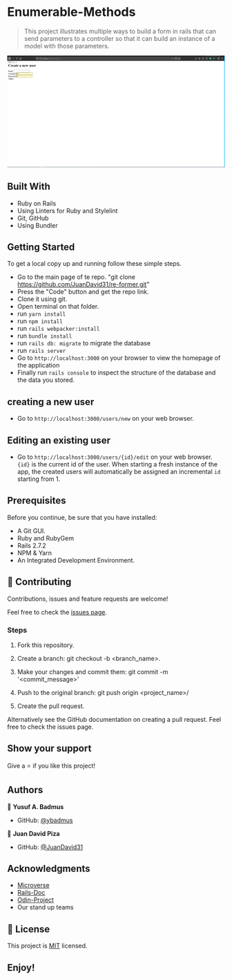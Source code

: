 # Enumerable-Methods

> This project illustrates multiple ways to build a form in rails that can send parameters to a controller so that it can build an instance of a model with those parameters.

![screenshot](https://raw.githubusercontent.com/JuanDavid31/re-former/first_forms/app_screenshot.PNG)

## Built With

- Ruby on Rails
- Using Linters for Ruby and Stylelint
- Git, GitHub
- Using Bundler

## Getting Started

To get a local copy up and running follow these simple steps.

- Go to the main page of te repo. "git clone https://github.com/JuanDavid31/re-former.git"
- Press the "Code" button and get the repo link.
- Clone it using git.
- Open terminal on that folder.
- run `yarn install` 
- run `npm install`
- run `rails webpacker:install`
- run `bundle install`
- run `rails db: migrate` to migrate the database 
- run `rails server`
- Go to `http://localhost:3000` on your browser to view the homepage of the application 
- Finally run `rails console` to inspect the structure of the database and the data you stored.

## creating a new user

- Go to `http://localhost:3000/users/new` on your web browser.

## Editing an existing user

- Go to `http://localhost:3000/users/{id}/edit` on your web browser. `{id}` is the current id of the 
user. When starting a fresh instance of the app, the created users will automatically be assigned an 
incremental `id` starting from 1.

## Prerequisites

Before you continue, be sure that you have installed:

- A Git GUI.
- Ruby and RubyGem
- Rails 2.7.2
- NPM & Yarn
- An Integrated Development Environment.

## 🤝 Contributing

Contributions, issues and feature requests are welcome!

Feel free to check the [issues page](https://github.com/JuanDavid31/re-former/issues).

### Steps

1. Fork this repository.

2. Create a branch: git checkout -b <branch_name>.

3. Make your changes and commit them: git commit -m '<commit_message>'

4. Push to the original branch: git push origin <project_name>/

5. Create the pull request.

Alternatively see the GitHub documentation on creating a pull request. Feel free to check the issues page.

## Show your support

Give a ⭐️ if you like this project!

## Authors

👤 **Yusuf A. Badmus**

- GitHub: [@ybadmus](https://github.com/ybadmus)

👤 **Juan David Piza**

- GitHub: [@JuanDavid31](https://github.com/JuanDavid31)

## Acknowledgments

- [Microverse](https://www.microverse.org)
- [Rails-Doc](https://guides.rubyonrails.org/)
- [Odin-Project](https://www.theodinproject.com/courses/ruby-on-rails/lessons/building-with-active-record-ruby-on-rails)
- Our stand up teams

## 📝 License

<p>This project is <a href="LICENSE">MIT</a> licensed.</p>

## Enjoy!
